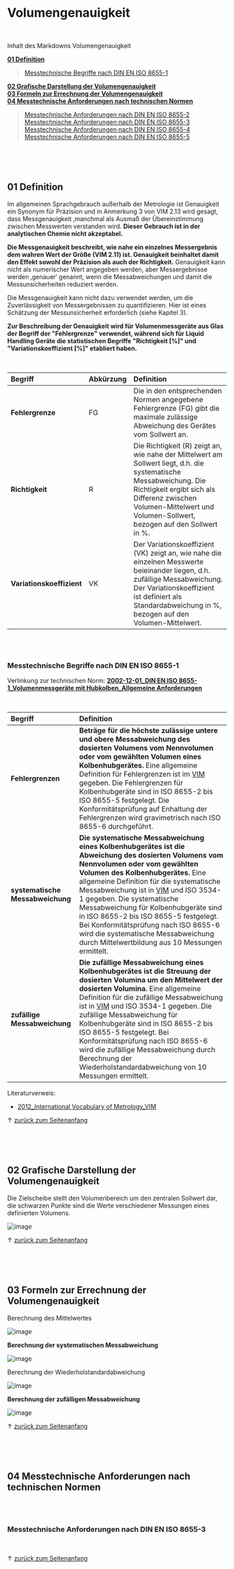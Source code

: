 

<a name="top"></a>
# Volumengenauigkeit

<br/>

Inhalt des Markdowns Volumengenauigkeit

**[01 Definition](#1)** <br/>
> [Messtechnische Begriffe nach DIN EN ISO 8655-1](#Begriffe) <br/>

**[02 Grafische Darstellung der Volumengenauigkeit](#2)** <br/>
**[03 Formeln zur Errechnung der Volumengenauigkeit](#3)** <br/>
**[04 Messtechnische Anforderungen nach technischen Normen](#4)** <br/>
> [Messtechnische Anforderungen nach DIN EN ISO 8655-2](#8655-2) <br/>
> [Messtechnische Anforderungen nach DIN EN ISO 8655-3](#8655-3) <br/>
> [Messtechnische Anforderungen nach DIN EN ISO 8655-4](#8655-4) <br/>
> [Messtechnische Anforderungen nach DIN EN ISO 8655-5](#8655-5) <br/>

<br/>

<br/>

<br/>

<a name="1"></a>
## 01 Definition
Im allgemeinen Sprachgebrauch außerhalb der Metrologie ist Genauigkeit ein Synonym für Präzision und in Anmerkung 3 von VIM 2.13 wird gesagt, dass 
Messgenauigkeit ‚manchmal als Ausmaß der Übereinstimmung zwischen Messwerten verstanden wird. **Dieser Gebrauch ist in der analytischen Chemie nicht akzeptabel.** 

**Die Messgenauigkeit beschreibt, wie nahe ein einzelnes Messergebnis dem wahren Wert der Größe (VIM 2.11) ist. Genauigkeit beinhaltet damit den Effekt sowohl der Präzision als auch der Richtigkeit.** Genauigkeit kann nicht als numerischer Wert angegeben werden, aber Messergebnisse werden ‚genauer‘ genannt, wenn die Messabweichungen
und damit die Messunsicherheiten reduziert werden. 

Die Messgenauigkeit kann nicht dazu verwendet werden, um die Zuverlässigkeit von Messergebnissen zu quantifizieren. Hier ist eines Schätzung der Messunsicherheit erforderlich (siehe Kapitel 3).

**Zur Beschreibung der Genauigkeit wird für Volumenmessgeräte aus Glas der Begriff der "Fehlergrenze" verwendet, während sich für Liquid Handling Geräte die statistischen Begriffe "Richtigkeit [%]" und "Variationskoeffizient [%]" etabliert haben.**

<br/>

| Begriff     | Abkürzung | Definition | 
| :-------------- | :------ | :------ | 
| **Fehlergrenze** |  FG | Die in den entsprechenden Normen angegebene Fehlergrenze (FG) gibt die maximale zulässige Abweichung des Gerätes vom Sollwert an. |
| **Richtigkeit** |  R | Die Richtigkeit (R) zeigt an, wie nahe der Mittelwert am Sollwert liegt, d.h. die systematische Messabweichung. Die Richtigkeit ergibt sich als Differenz zwischen Volumen-Mittelwert und Volumen-Sollwert, bezogen auf den Sollwert in %. |
| **Variationskoeffizient** |  VK | Der Variationskoeffizient (VK) zeigt an, wie nahe die einzelnen Messwerte beieinander liegen, d.h. zufällige Messabweichung. Der Variationskoeffizient ist definiert als Standardabweichung in %, bezogen auf den Volumen-Mittelwert. |

<br/>

<br/>

<a name="Begriffe"></a>
### Messtechnische Begriffe nach DIN EN ISO 8655-1

Verlinkung zur technischen Norm: **[2002-12-01_DIN EN ISO 8655-1_Volumenmessgeräte mit Hubkolben_Allgemeine Anforderungen](https://hirschmannlab.sharepoint.com/:b:/r/sites/AAD-Product-Management-Portal/Produkt%20Konformitt/01%20European%20Conformity/04%20Technical%20Product%20Standards/2002-12-01_DIN%20EN%20ISO%208655-1_Volumenmessger%C3%A4te%20mit%20Hubkolben_Allgemeine%20Anforderungen.pdf?csf=1&web=1&e=0K9JOb)**

<br/>

| Begriff     | Definition | 
| :-------------- |  :------ | 
| **Fehlergrenzen** | **Beträge für die höchste zulässige untere und obere Messabweichung des dosierten Volumens vom Nennvolumen oder vom gewählten Volumen eines Kolbenhubgerätes.** Eine allgemeine Definition für Fehlergrenzen ist im [VIM](https://hirschmannlab-my.sharepoint.com/:b:/r/personal/m_herkert_hirschmannlab_de/Documents/Produktmanagement/Literaturrecherche/General%20Information/2012_International%20Vocabulary%20of%20Metrology_VIM.pdf?csf=1&web=1&e=e33goP) gegeben. Die Fehlergrenzen für Kolbenhubgeräte sind in ISO 8655-2 bis ISO 8655-5 festgelegt. Die Konformitätsprüfung auf Enhaltung der Fehlergrenzen wird gravimetrisch nach ISO 8655-6 durchgeführt. |
| **systematische Messabweichung** | **Die systematische Messabweichung eines Kolbenhubgerätes ist die Abweichung des dosierten Volumens vom Nennvolumen oder vom gewählten Volumen des Kolbenhubgerätes.** Eine allgemeine Definition für die systematische Messabweichung ist in [VIM](https://hirschmannlab-my.sharepoint.com/:b:/r/personal/m_herkert_hirschmannlab_de/Documents/Produktmanagement/Literaturrecherche/General%20Information/2012_International%20Vocabulary%20of%20Metrology_VIM.pdf?csf=1&web=1&e=e33goP) und ISO 3534-1 gegeben. Die systematische Messabweichung für Kolbenhubgeräte sind in ISO 8655-2 bis ISO 8655-5 festgelegt. Bei Konformitätsprüfung nach ISO 8655-6 wird die systematische Messabweichung durch Mittelwertbildung aus 10 Messungen ermittelt. |
| **zufällige Messabweichung** | **Die zufällige Messabweichung eines Kolbenhubgerätes ist die Streuung der dosierten Volumina um den Mittelwert der dosierten Volumina.** Eine allgemeine Definition für die zufällige Messabweichung ist in [VIM](https://hirschmannlab-my.sharepoint.com/:b:/r/personal/m_herkert_hirschmannlab_de/Documents/Produktmanagement/Literaturrecherche/General%20Information/2012_International%20Vocabulary%20of%20Metrology_VIM.pdf?csf=1&web=1&e=e33goP) und ISO 3534-1 gegeben. Die zufällige Messabweichung für Kolbenhubgeräte sind in ISO 8655-2 bis ISO 8655-5 festgelegt. Bei Konformitätsprüfung nach ISO 8655-6 wird die zufällige Messabweichung durch Berechnung der Wiederholstandardabweichung von 10 Messungen ermittelt. |

Literaturverweis:
- [2012_International Vocabulary of Metrology_VIM](https://hirschmannlab-my.sharepoint.com/:b:/r/personal/m_herkert_hirschmannlab_de/Documents/Produktmanagement/Literaturrecherche/General%20Information/2012_International%20Vocabulary%20of%20Metrology_VIM.pdf?csf=1&web=1&e=e33goP)

&uarr; [zurück zum Seitenanfang](#top)

<br/>

<br/>

<br/>

<a name="2"></a>
## 02 Grafische Darstellung der Volumengenauigkeit
Die Zielscheibe stellt den Volumenbereich um den zentralen Sollwert dar, die schwarzen Punkte sind die Werte verschiedener Messungen eines definierten Volumens.

![image](https://user-images.githubusercontent.com/83710723/148731947-da2cb738-8cfc-4930-bc4c-b702f937698e.png)

&uarr; [zurück zum Seitenanfang](#top)

<br/>

<br/>

<br/>

<a name="3"></a>
## 03 Formeln zur Errechnung der Volumengenauigkeit

Berechnung des Mittelwertes

![image](https://user-images.githubusercontent.com/83710723/148746234-582a6c81-0afc-499e-bd78-31c0f6dfdd8b.png)

**Berechnung der systematischen Messabweichung**

![image](https://user-images.githubusercontent.com/83710723/148745650-ee1da6e8-d11b-4d49-b53a-e42f7d72d71d.png)

Berechnung der Wiederholstandardabweichung

![image](https://user-images.githubusercontent.com/83710723/148746061-a23f152c-efb7-44ae-97da-517108ed57c6.png)

**Berechnung der zufälligen Messabweichung**

![image](https://user-images.githubusercontent.com/83710723/148745967-fcf93d9b-7aeb-4e7e-8ec0-15dbe7ef6c7a.png)




&uarr; [zurück zum Seitenanfang](#top)


<br/>

<br/>

<br/>

<a name="4"></a>
## 04 Messtechnische Anforderungen nach technischen Normen

<br/>

<br/>

<a name="8655-3"></a>
### Messtechnische Anforderungen nach DIN EN ISO 8655-3


<br/>

&uarr; [zurück zum Seitenanfang](#top)


<br/>

<br/>

<br/>
